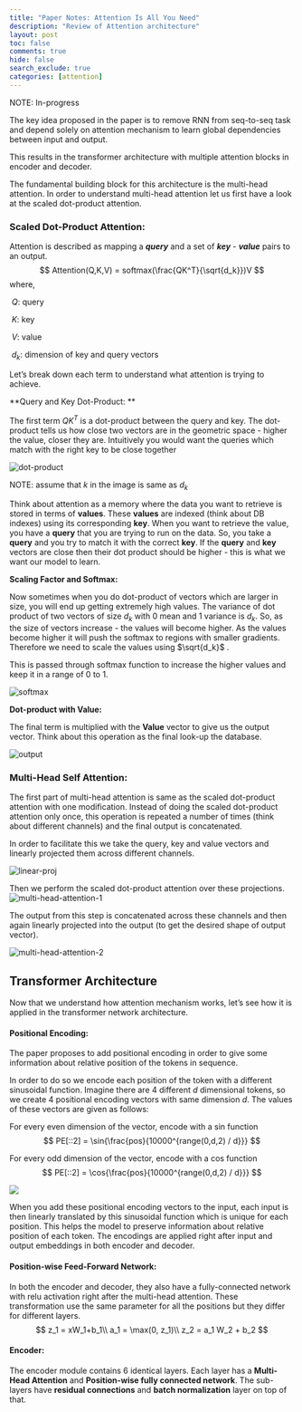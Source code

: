 ```yaml
---
title: "Paper Notes: Attention Is All You Need"
description: "Review of Attention architecture"
layout: post
toc: false
comments: true
hide: false
search_exclude: true
categories: [attention]
---
```


NOTE: In-progress

The key idea proposed in the paper is to remove RNN from seq-to-seq task and depend solely on attention mechanism to learn global dependencies between input and output.

This results in the transformer architecture with multiple attention blocks in encoder and decoder.

The fundamental building block for this architecture is the multi-head attention. In order to understand multi-head attention let us first have a look at the scaled dot-product attention.

### Scaled Dot-Product Attention:

Attention is described as mapping a ***query*** and a set of ***key*** - ***value*** pairs to an output.
$$
Attention(Q,K,V) = softmax(\frac{QK^T}{\sqrt{d_k}})V
$$
where,

​	$Q$: query

​	$K$: key

​	$V$: value

​	$d_k$: dimension of key and query vectors



Let’s break down each term to understand what attention is trying to achieve.

**Query and Key Dot-Product: **

The first term $QK^T$ is a dot-product between the query and key. The dot-product tells us how close two vectors are in the geometric space - higher the value, closer they are. Intuitively you would want the queries which match with the right key to be close together 

![dot-product](/images/dot-product.png)

NOTE: assume that $k$ in the image is same as $d_k$

Think about attention as a memory where the data you want to retrieve is stored in terms of **values**. These **values** are indexed (think about DB indexes) using its corresponding **key**. When you want to retrieve the value, you have a **query** that you are trying to run on the data. So, you take a **query** and you try to match it with the correct **key**. If the **query** and **key** vectors are close then their dot product should be higher - this is what we want our model to learn.

**Scaling Factor and Softmax:**

Now sometimes when you do dot-product of vectors which are larger in size, you will end up getting extremely high values. The variance of dot product of two vectors of size $d_k$ with 0 mean and 1 variance is $d_k$. So, as the size of vectors increase - the values will become higher. As the values become higher it will push the softmax to regions with smaller gradients. Therefore we need to scale the values using $\sqrt{d_k}$ .

This is passed through softmax function to increase the higher values and keep it in a range of 0 to 1.

![softmax](/images/softmax.png)

**Dot-product with Value:**

The final term is multiplied with the **Value** vector to give us the output vector. Think about this operation as the final look-up the database.

![output](/images/output.png)

 



### Multi-Head Self Attention:

The first part of multi-head attention is same as the scaled dot-product attention with one modification. Instead of doing the scaled dot-product attention only once, this operation is repeated a number of times (think about different channels) and the final output is concatenated.

In order to facilitate this we take the query, key and value vectors and linearly projected them across different channels.

![linear-proj](/images/linear-proj.png)

Then we perform the scaled dot-product attention over these projections. ![multi-head-attention-1](/images/multi-head-attention-1.png)

The output from this step is concatenated across these channels and then again linearly projected into the output (to get the desired shape of output vector).

![multi-head-attention-2](/images/multi-head-attention-2.png)





## Transformer Architecture

Now that we understand how attention mechanism works, let’s see how it is applied in the transformer network architecture.

#### Positional Encoding:

The paper proposes to add positional encoding in order to give some information about relative position of the tokens in sequence.

In order to do so we encode each position of the token with a different sinusoidal function. Imagine there are 4 different $d$ dimensional tokens, so we create 4 positional encoding vectors with same dimension $d$. The values of these vectors are given as follows:

For every even dimension of the vector, encode with a sin function 
$$
PE[::2] = \sin{\frac{pos}{10000^{range(0,d,2) / d}}}
$$

For every odd dimension of the vector, encode with a cos function 
$$
PE[::2] = \cos{\frac{pos}{10000^{range(0,d,2) / d}}}
$$



![](/images/pos-enc.png)

When you add these positional encoding vectors to the input, each input is then linearly translated by this sinusoidal function which is unique for each position. This helps the model to preserve information about relative position of each token. The encodings are applied right after input and output embeddings in both encoder and decoder.



#### Position-wise Feed-Forward Network:

In both the encoder and decoder, they also have a fully-connected network with relu activation right after the multi-head attention. These transformation use the same parameter for all the positions but they differ for different layers.
$$
z_1 = xW_1+b_1\\
a_1 = \max(0, z_1)\\ 
z_2 = a_1 W_2 + b_2
$$



#### Encoder:

The encoder module contains 6 identical layers. Each layer has a **Multi-Head Attention** and **Position-wise fully connected network**. The sub-layers have **residual connections** and **batch normalization** layer on top of that.


